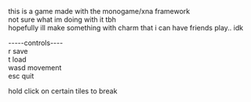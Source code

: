 this is a game made with the monogame/xna framework  
not sure what im doing with it tbh  
hopefully ill make something with charm that i can have friends play.. idk  
  
  
  
  
  
  
-----controls----   
r save  
t load  
wasd movement  
esc quit  
  
hold click on certain tiles to break  
